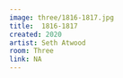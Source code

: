 ```yaml
---
image: three/1816-1817.jpg
title:  1816-1817
created: 2020
artist: Seth Atwood
room: Three
link: NA
---
```



